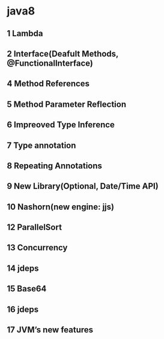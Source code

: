 # java8

## 1 Lambda

## 2 Interface(Deafult Methods, @FunctionalInterface)

## 4 Method References

## 5 Method Parameter Reflection

## 6 Impreoved Type Inference

## 7 Type annotation

## 8 Repeating Annotations

## 9 New Library(Optional, Date/Time API)

## 10 Nashorn(new engine: jjs)

## 12 ParallelSort

## 13 Concurrency

## 14 jdeps

## 15 Base64

## 16 jdeps

## 17 JVM’s new features
